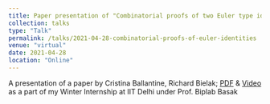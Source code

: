 ```yaml
---
title: Paper presentation of "Combinatorial proofs of two Euler type identities due to Andrews"
collection: talks
type: "Talk"
permalink: /talks/2021-04-28-combinatorial-proofs-of-euler-identities
venue: "virtual"
date: 2021-04-28
location: "Online"
---
```


A presentation of a paper by Cristina Ballantine, Richard Bielak; [PDF](https://arxiv.org/pdf/1803.06394.pdf) & [Video](https://drive.google.com/file/d/1F6lPMhVNM7WJH8uWiX_nBrVLpFF3_H4D/view?usp=sharing) as a part of my Winter Internship at IIT Delhi 
under Prof. Biplab Basak
